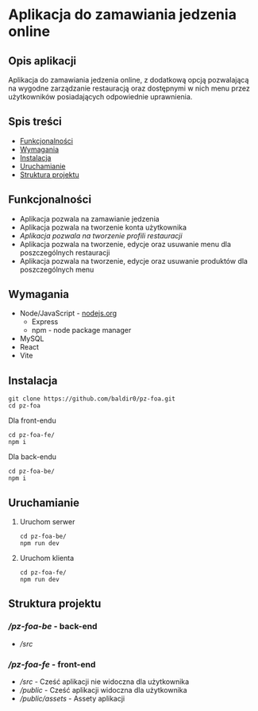 # Aplikacja do zamawiania jedzenia online

## Opis aplikacji
Aplikacja do zamawiania jedzenia online, z dodatkową opcją pozwalającą na wygodne zarządzanie restauracją oraz dostępnymi w nich menu przez użytkowników posiadających odpowiednie uprawnienia.

## Spis treści
- [Funkcjonalności](#funkcjonalności)
- [Wymagania](#wymagania)
- [Instalacja](#instalacja)
- [Uruchamianie](#uruchamianie)
- [Struktura projektu](#struktura-projektu)

## Funkcjonalności
* Aplikacja pozwala na zamawianie jedzenia
* Aplikacja pozwala na tworzenie konta użytkownika
* _Aplikacja pozwala na tworzenie profili restauracji_
* Aplikacja pozwala na tworzenie, edycje oraz usuwanie menu dla poszczególnych restauracji
* Aplikacja pozwala na tworzenie, edycje oraz usuwanie produktów dla poszczególnych menu

## Wymagania
* Node/JavaScript - [nodejs.org](https://nodejs.org/en/)
  * Express​
  * npm - node package manager
* MySQL​
* React​
* Vite

## Instalacja
```{bash}
git clone https://github.com/baldir0/pz-foa.git
cd pz-foa
```
Dla front-endu
```{bash}
cd pz-foa-fe/
npm i
```
Dla back-endu
```{bash}
cd pz-foa-be/
npm i
```

## Uruchamianie
1. Uruchom serwer
   ```{bash}
   cd pz-foa-be/
   npm run dev
   ```
2. Uruchom klienta
   ```{bash}
   cd pz-foa-fe/
   npm run dev
   ```

## Struktura projektu
### */pz-foa-be* - back-end
* */src* 

### */pz-foa-fe* - front-end
* */src* - Cześć aplikacji nie widoczna dla użytkownika
* */public* - Cześć aplikacji widoczna dla użytkownika
* */public/assets* - Assety aplikacji
